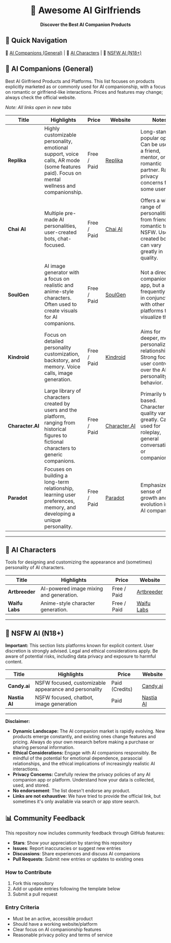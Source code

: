 <h1 align="center">
	🎠 Awesome AI Girlfriends
</h1>

<p align="center">
<b> Discover the Best AI Companion Products
 </b>
</p>

## 🚀 Quick Navigation

🤖 [AI Companions (General)](#-ai-companions-general) | 🎨 [AI Characters](#-ai-characters) | 🔞 [NSFW AI (N18+)](#-nsfw-ai-n18)


## 💞 AI Companions (General)
Best AI Girlfriend Products and Platforms. This list focuses on products explicitly marketed as or commonly used for AI companionship, with a focus on romantic or girlfriend-like interactions. Prices and features may change; always check the official website.

*Note: All links open in new tabs*

| Title | Highlights | Price | Website | Notes |
|-------|------------|-------|---------------|-------|
| **Replika** | Highly customizable personality, emotional support, voice calls, AR mode (some features paid). Focus on mental wellness and companionship. | Free / Paid | [Replika][replika] | Long-standing, popular option. Can be used as a friend, mentor, or romantic partner. Raises privacy concerns for some users. |
| **Chai AI** | Multiple pre-made AI personalities, user-created bots, chat-focused. | Free / Paid | [Chai AI][chai] | Offers a wide range of personalities, from friendly to romantic to NSFW. User-created bots can vary greatly in quality. |
| **SoulGen** | AI image generator with a focus on realistic and anime-style characters. Often used to create visuals for AI companions. | Free / Paid | [SoulGen][soulgen] | Not a direct companion app, but a tool frequently used in conjunction with other platforms to visualize the AI. |
| **Kindroid** | Focus on detailed personality customization, backstory, and memory. Voice calls, image generation. | Free / Paid | [Kindroid][kindroid] | Aims for deeper, more personalized relationships. Strong focus on user control over the AI's personality and behavior. |
| **Character.AI** | Large library of characters created by users and the platform, ranging from historical figures to fictional characters to generic companions. | Free / Paid | [Character.AI][characterai] | Primarily text-based. Character quality varies greatly. Can be used for roleplay, general conversation, or companionship. |
| **Paradot** | Focuses on building a long-term relationship, learning user preferences, memory, and developing a unique personality. | Free / Paid | [Paradot][paradot] | Emphasizes a sense of growth and evolution in the AI companion. |


---
## 🎨 AI Characters
Tools for designing and customizing the appearance and (sometimes) personality of AI characters.

| Title        | Highlights|Price|Website|
|--------|--------|--------|--------|
| **Artbreeder**  |   AI-powered image mixing and generation.   | Free / Paid    |[Artbreeder][artbreeder]| 
| **Waifu Labs** |  Anime-style character generation.   | Free / Paid  |[Waifu Labs][waifu]|

---

## 🔞 NSFW AI (N18+)
**Important:**  This section lists platforms known for explicit content.  User discretion is strongly advised.  Legal and ethical considerations apply.  Be aware of potential risks, including data privacy and exposure to harmful content.

| Title        |  Highlights | Price        |  Website |
|----------|--------|--------|--------|
| **Candy.ai** | NSFW focused, customizable appearance and personality | Paid (Credits) |  [Candy.ai][candy]     |
| **Nastia AI** | NSFW focused, chatbot, image generation  | Paid  |   [Nastia AI][nastia]|


---

**Disclaimer:**

*   **Dynamic Landscape:** The AI companion market is rapidly evolving.  New products emerge constantly, and existing ones change features and pricing. Always do your own research before making a purchase or sharing personal information.
*   **Ethical Considerations:**  Engage with AI companions responsibly.  Be mindful of the potential for emotional dependence, parasocial relationships, and the ethical implications of increasingly realistic AI interactions.
*   **Privacy Concerns:**  Carefully review the privacy policies of any AI companion app or platform.  Understand how your data is collected, used, and stored.
* **No endorsement**: The list doesn't endorse any product.
* **Links are not exhaustive**: We have tried to provide the official link, but sometimes it's only available via search or app store search.

## 📊 Community Feedback
This repository now includes community feedback through GitHub features:
- **Stars**: Show your appreciation by starring this repository
- **Issues**: Report inaccuracies or suggest new entries
- **Discussions**: Share experiences and discuss AI companions
- **Pull Requests**: Submit new entries or updates to existing ones

### How to Contribute
1. Fork this repository
2. Add or update entries following the template below
3. Submit a pull request

### Entry Criteria
- Must be an active, accessible product
- Should have a working website/platform
- Clear focus on AI companionship features
- Reasonable privacy policy and terms of service

<!-- Reference Links - All open in new tabs -->
[replika]: https://replika.com/
[chai]: https://www.chai-research.com/
[soulgen]: https://www.soulgen.net/
[kindroid]: https://kindroid.ai/
[characterai]: https://beta.character.ai/
[paradot]: https://www.paradot.ai/
[artbreeder]: https://artbreeder.com/
[waifu]: https://waifulabs.com/
[candy]: https://candy.ai/
[nastia]: https://nastia.ai/

<script>
document.addEventListener('DOMContentLoaded', function() {
    document.querySelectorAll('a').forEach(link => {
        link.setAttribute('target', '_blank');
        link.setAttribute('rel', 'noopener noreferrer');
    });
});
</script>